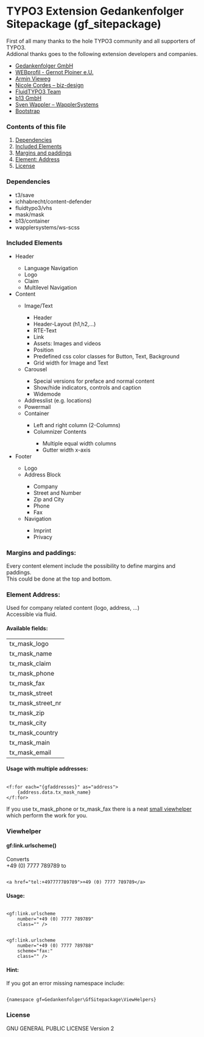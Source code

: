 <h1>TYPO3 Extension Gedankenfolger Sitepackage (gf_sitepackage)</h1>
<p>
    First of all many thanks to the hole TYPO3 community and all supporters of TYPO3.<br>
    Addional thanks goes to the following extension developers and companies.
</p>
<ul>
    <li>
        <a href="https://www.gedankenfolger.de/" target="_blank">Gedankenfolger GmbH</a>
    </li>
    <li>
        <a href="https://extensions.typo3.org/extension/mask" target="_blank">WEBprofil - Gernot Ploiner e.U.</a>
    </li>
    <li>
        <a href="https://extensions.typo3.org/extension/save" target="_blank">Armin Vieweg</a>
    </li>
    <li>
        <a href="https://extensions.typo3.org/extension/content_defender" target="_blank">Nicole Cordes – biz-design</a>
    </li>
    <li>
        <a href="https://extensions.typo3.org/extension/vhs" target="_blank">FluidTYPO3 Team</a>
    </li>
    <li>
        <a href="https://extensions.typo3.org/extension/container" target="_blank">b13 GmbH</a>
    </li>
    <li>
        <a href="https://extensions.typo3.org/extension/ws_scss" target="_blank">Sven Wappler – WapplerSystems</a>
    </li>
    <li>
        <a href="https://getbootstrap.com/" target="_blank">Bootstrap</a>
    </li>
</ul>

<h3>
    Contents of this file
</h3>
<ol>
    <li>
        <a href="#dependencies">Dependencies</a>
    </li>
    <li>
        <a href="#includedelements">Included Elements</a>
    </li>
    <li>
        <a href="#marginsandpaddings">Margins and paddings</a>
    </li>
    <li>
        <a href="#element_address">Element: Address</a>
    </li>
    <li>
        <a href="#license">License</a>
    </li>
</ol>

<h3 id="dependencies">
    Dependencies
</h3>
<ul>
    <li>t3/save</li>
    <li>ichhabrecht/content-defender</li>
    <li>fluidtypo3/vhs</li>
    <li>mask/mask</li>
    <li>b13/container</li>
    <li>wapplersystems/ws-scss</li>
</ul>

<h3 id="includedelements">
    Included Elements
</h3>
<ul>
    <li>Header</li>
    <ul>
        <li>Language Navigation</li>
        <li>Logo</li>
        <li>Claim</li>
        <li>Multilevel Navigation</li>
    </ul>
    <li>Content</li>
    <ul>
        <li>Image/Text</li>
        <ul>
            <li>Header</li>
            <li>Header-Layout (h1,h2,...)</li>
            <li>RTE-Text</li>
            <li>Link</li>
            <li>Assets: Images and videos</li>
            <li>Position</li>
            <li>Predefined css color classes for Button, Text, Background</li>
            <li>Grid width for Image and Text</li>
        </ul>
        <li>Carousel</li>
        <ul>
            <li>Special versions for preface and normal content</li>
            <li>Show/hide indicators, controls and caption</li>
            <li>Widemode</li>
        </ul>
        <li>Addresslist (e.g. locations)</li>
        <li>Powermail</li>
        <li>Container</li>
        <ul>
            <li>Left and right column (2-Columns)</li>
            <li>Columnizer Contents</li>
            <ul>
                <li>Multiple equal width columns</li>
                <li>Gutter width x-axis</li>
            </ul>
        </ul>
    </ul>
    <li>Footer</li>
    <ul>
        <li>Logo</li>
        <li>Address Block</li>
        <ul>
            <li>Company</li>
            <li>Street and Number</li>
            <li>Zip and City</li>
            <li>Phone</li>
            <li>Fax</li>
        </ul>
        <li>Navigation</li>
        <ul>
            <li>Imprint</li>
            <li>Privacy</li>
        </ul>
    </ul>
</ul>

<h3 id="marginsandpaddings">
    Margins and paddings:
</h3>
<p>Every content element include the possibility to define margins and paddings. <br>
This could be done at the top and bottom. </p>

<h3 id="element_address">
    Element Address:
</h3>
<p>Used for company related content (logo, address, ...)<br>Accessible via fluid.</p>
<h4>Available fields:</h4>
<table>
    <tr>
        <td>tx_mask_logo</td>
    </tr>
    <tr>
        <td>tx_mask_name</td>
    </tr>
    <tr>
        <td>tx_mask_claim</td>
    </tr>
    <tr>
        <td>tx_mask_phone</td>
    </tr>
    <tr>
        <td>tx_mask_fax</td>
    </tr>
    <tr>
        <td>tx_mask_street</td>
    </tr>
    <tr>
        <td>tx_mask_street_nr</td>
    </tr>
    <tr>
        <td>tx_mask_zip</td>
    </tr>
    <tr>
        <td>tx_mask_city</td>
    </tr>
    <tr>
        <td>tx_mask_country</td>
    </tr>
    <tr>
        <td>tx_mask_main</td>
    </tr>
    <tr>
        <td>tx_mask_email</td>
    </tr>
</table>
<h4>Usage with multiple addresses:</h4>
<pre><code>
&lt;f:for each="{gfaddresses}" as="address">
    {address.data.tx_mask_name}
&lt;/f:for>
</code></pre>
<p>If you use tx_mask_phone or tx_mask_fax there is a neat <a href="viewhelper">small viewhelper</a> which perform the work for you.

<h3 id="viewhelper">
    Viewhelper
</h3>
<h4>gf:link.urlscheme()</h4>
<p> Converts<br>
    +49 (0) 7777 789789 to </p>
<pre><code>
&lt;a href="tel:+497777789789"&gt;+49 (0) 7777 789789&lt;/a&gt;
</code></pre>
<h4>Usage:</h4>
<pre><code>
&lt;gf:link.urlscheme
    number="+49 (0) 7777 789789"
    class="" />
</code></pre>
<pre><code>
&lt;gf:link.urlscheme
    number="+49 (0) 7777 789788"
    scheme="fax:"
    class="" />
</code></pre>
<h4>Hint:</h4>
<p>If you got an error missing namespace include:</p>
<pre><code>
{namespace gf=Gedankenfolger\GfSitepackage\ViewHelpers}
</code></pre>

<h3 id="license">
    License
</h3>
<p>GNU GENERAL PUBLIC LICENSE Version 2</p>